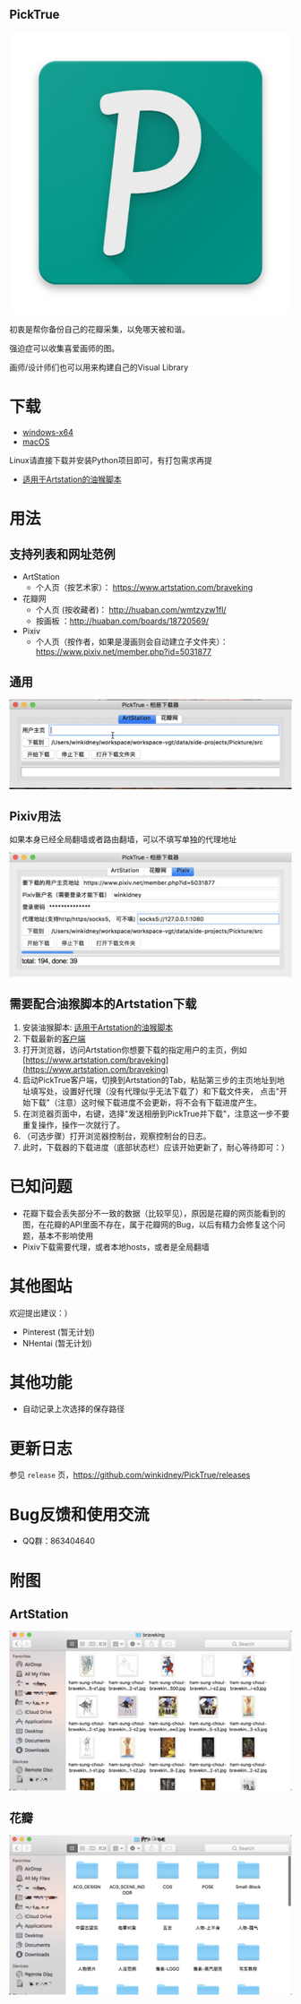 PickTrue
------------

![logo](src/files/icon.png)

初衷是帮你备份自己的花瓣采集，以免哪天被和谐。

强迫症可以收集喜爱画师的图。

画师/设计师们也可以用来构建自己的Visual Library


# 下载

+ [windows-x64](https://github.com/winkidney/PickTrue/releases)
+ [macOS](https://github.com/winkidney/PickTrue/releases)

Linux请直接下载并安装Python项目即可，有打包需求再提

+ [适用于Artstation的油猴脚本](https://greasyfork.org/zh-CN/scripts/390597-picktruebrowser)

# 用法

## 支持列表和网址范例

+ ArtStation
  + 个人页（按艺术家）： https://www.artstation.com/braveking
+ 花瓣网
  + 个人页 (按收藏者)： http://huaban.com/wmtzyzw1fl/
  + 按画板 ：http://huaban.com/boards/18720569/ 
+ Pixiv
  + 个人页（按作者，如果是漫画则会自动建立子文件夹）： https://www.pixiv.net/member.php?id=5031877

## 通用

![用法](res/usage.gif)

## Pixiv用法

如果本身已经全局翻墙或者路由翻墙，可以不填写单独的代理地址

![pixiv](res/pixiv.jpg)


## 需要配合油猴脚本的Artstation下载

1. 安装油猴脚本: [适用于Artstation的油猴脚本](https://greasyfork.org/zh-CN/scripts/390597-picktruebrowser)
2. 下载最新的[客户端](https://github.com/winkidney/PickTrue/releases)
3. 打开浏览器，访问Artstation你想要下载的指定用户的主页，例如 [https://www.artstation.com/braveking](https://www.artstation.com/braveking)
4. 启动PickTrue客户端，切换到Artstation的Tab，粘贴第三步的主页地址到地址填写处，设置好代理（没有代理似乎无法下载了）和下载文件夹，
   点击"开始下载"（注意）这时候下载进度不会更新，将不会有下载进度产生。
5. 在浏览器页面中，右键，选择"发送相册到PickTrue并下载"，注意这一步不要重复操作，操作一次就行了。
6. （可选步骤）打开浏览器控制台，观察控制台的日志。
7. 此时，下载器的下载进度（底部状态栏）应该开始更新了，耐心等待即可：）

# 已知问题

+ 花瓣下载会丢失部分不一致的数据（比较罕见），原因是花瓣的网页能看到的图，在花瓣的API里面不存在，属于花瓣网的Bug，以后有精力会修复这个问题，基本不影响使用
+ Pixiv下载需要代理，或者本地hosts，或者是全局翻墙

# 其他图站

欢迎提出建议：）

+ Pinterest (暂无计划)
+ NHentai (暂无计划)

# 其他功能

+ 自动记录上次选择的保存路径

# 更新日志

参见 `release` 页，https://github.com/winkidney/PickTrue/releases

# Bug反馈和使用交流

+ QQ群：863404640

# 附图

## ArtStation
![Artstation](res/artstation-downloaded.jpg)

## 花瓣
![Huaban](res/huaban-downloaded.jpg)
